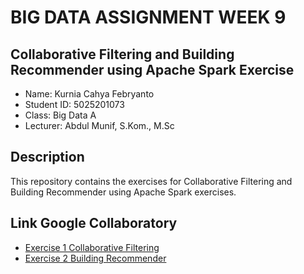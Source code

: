 # BIG DATA ASSIGNMENT WEEK 9

## Collaborative Filtering and Building Recommender using Apache Spark Exercise
- Name: Kurnia Cahya Febryanto
- Student ID: 5025201073
- Class: Big Data A
- Lecturer: Abdul Munif, S.Kom., M.Sc

## Description
This repository contains the exercises for Collaborative Filtering and Building Recommender using Apache Spark exercises.

## Link Google Collaboratory
- [Exercise 1 Collaborative Filtering](https://colab.research.google.com/drive/1bQCKdG5P4o5GF8GEZM6sJO72HHdsWQmM?usp=sharing)
- [Exercise 2 Building Recommender](https://colab.research.google.com/drive/1bRbm__I1hp4w1Rpfz08hKzsUjK2ujWkn?usp=sharing)
